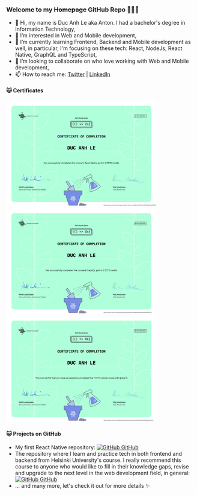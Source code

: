 ### Welcome to my ~~Homepage~~ GitHub Repo 👋👋👋
- 👋 Hi, my name is Duc Anh Le aka Anton. I had a bachelor's degree in Information Technology,
- 👀 I’m interested in Web and Mobile development,
- 🌱 I’m currently learning Frontend, Backend and Mobile development as well, in particular, I'm focusing on these tech: React, NodeJs, React Native, GraphQL and TypeScript,
- 💞️ I’m looking to collaborate on who love working with Web and Mobile development,
- 📫 How to reach me:
[Twitter](https://twitter.com/ducanh4531) 
| [LinkedIn](https://www.linkedin.com/in/ducanhle1794)

#### 🐱 Certificates
<img talt="React native certificate" src="https://github.com/ducanh4531/ducanh4531/blob/main/certificate-reactnative.png" width="400"><img alt="GraphQL certificate" src="https://github.com/ducanh4531/ducanh4531/blob/main/certificate-graphql.png" width="400">
<img alt="Fullstack certificate" src="https://github.com/ducanh4531/ducanh4531/blob/main/certificate-fullstack.png" width="400">

#### 🐱 Projects on GitHub
- My first React Native repository:
[![GitHub](https://i.stack.imgur.com/tskMh.png) GitHub](https://github.com/ducanh4531/part10)
- The repository where I learn and practice tech in both frontend and backend from Helsinki University's course. I really recommend this course to anyone who would like to fill in their knowledge gaps, revise and upgrade to the next level in the web development field, in general:
[![GitHub](https://i.stack.imgur.com/tskMh.png) GitHub](https://github.com/ducanh4531/fullstackopen)
- ... and many more, let's check it out for more details ✨
<!---
ducanh4531/ducanh4531 is a ✨ special ✨ repository because its `README.md` (this file) appears on your GitHub profile.
You can click the Preview link to take a look at your changes.
--->
